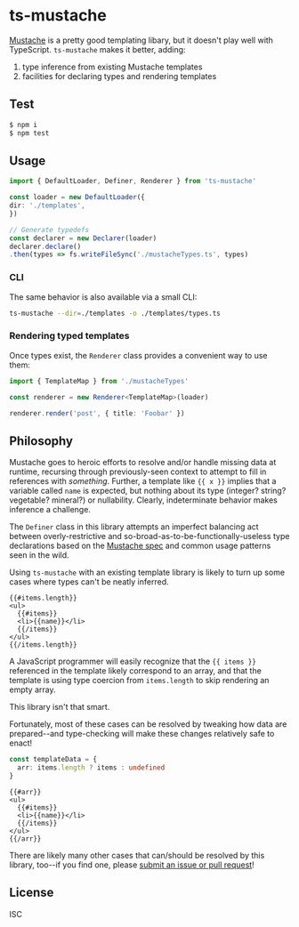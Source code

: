 # ts-mustache

[Mustache][mustache] is a pretty good templating libary, but it doesn't play
well with TypeScript. `ts-mustache` makes it better, adding:

1. type inference from existing Mustache templates
2. facilities for declaring types and rendering templates

## Test

```sh
$ npm i
$ npm test
```

## Usage

```ts
import { DefaultLoader, Definer, Renderer } from 'ts-mustache'

const loader = new DefaultLoader({
dir: './templates',
})

// Generate typedefs
const declarer = new Declarer(loader)
declarer.declare()
.then(types => fs.writeFileSync('./mustacheTypes.ts', types)
```

### CLI

The same behavior is also available via a small CLI:

```sh
ts-mustache --dir=./templates -o ./templates/types.ts
```

### Rendering typed templates

Once types exist, the `Renderer` class provides a convenient way to use them:

```ts
import { TemplateMap } from './mustacheTypes'

const renderer = new Renderer<TemplateMap>(loader)

renderer.render('post', { title: 'Foobar' })
```

## Philosophy

Mustache goes to heroic efforts to resolve and/or handle missing data at
runtime, recursing through previously-seen context to attempt to fill in
references with _something_. Further, a template like `{{ x }}` implies that
a variable called `name` is expected, but nothing about its type (integer?
string? vegetable? mineral?) or nullability. Clearly, indeterminate behavior
makes inference a challenge.

The `Definer` class in this library attempts an imperfect balancing act between
overly-restrictive and so-broad-as-to-be-functionally-useless type declarations
based on the [Mustache spec][mustache] and common usage patterns seen in the
wild.

Using `ts-mustache` with an existing template library is likely to turn
up some cases where types can't be neatly inferred.

```
{{#items.length}}
<ul>
  {{#items}}
  <li>{{name}}</li>
  {{/items}}
</ul>
{{/items.length}}
```

A JavaScript programmer will easily recognize that the `{{ items }}` referenced
in the template likely correspond to an array, and that the template is using
type coercion from `items.length` to skip rendering an empty array.

This library isn't that smart.

Fortunately, most of these cases can be resolved by tweaking how data are
prepared--and type-checking will make these changes relatively safe to enact!

```ts
const templateData = {
  arr: items.length ? items : undefined
}
```

```
{{#arr}}
<ul>
  {{#items}}
  <li>{{name}}</li>
  {{/items}}
</ul>
{{/arr}}
```

There are likely many other cases that can/should be resolved by this library,
too--if you find one, please [submit an issue or pull request][contributing]!

## License

ISC

[mustache]: http://mustache.github.io/mustache.5.html
[contributing]: ./CONTRIBUTING.md
